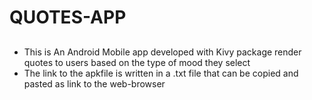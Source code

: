 # QUOTES-APP
## 
- This is An Android Mobile app developed with Kivy package render quotes to users based on the type of mood they select
- The link to the apkfile is written in a .txt file that can be copied and pasted as link to the web-browser
